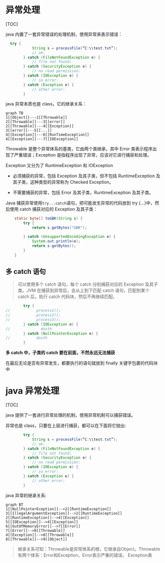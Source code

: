 # 异常处理

[TOC]

java 内置了一套异常错误的处理机制，使用异常来表示错误：

```java
  try {
            String s = processFile(“C:\\test.txt”);
            // ok:
        } catch (FileNotFoundException e) {
            // file not found:
        } catch (SecurityException e) {
            // no read permission:
        } catch (IOException e) {
            // io error:
        } catch (Exception e) {
            // other error:
        }
```

java 异常本质也是 class，它的继承关系：

```mermaid
graph TB
1[[Object]]---2[[Throwable]]
2[[Throwable]]---3[[error]]
2[[Throwable]]---4[[Exception]]
3[[error]]---5[[...]]
4[[Exception]]---6[[RunTimeException]]
4[[Exception]]---7[[IOException]]
```

Throwable 是整个异常体系的基类，它由两个类继承，其中 Error 类表示程序出现了严重错误；Exception 是指程序出现了异常，应该对它进行捕获和处理。

Exception 又分为了 RuntimeException 和 IOException

- 必须捕获的异常，包括 Exception 及其子类，但不包括 RuntimeException 及其子类，这种类型的异常称为 Checked Exception。

- 不需要捕获的异常，包括 Error 及其子类，RuntimeException 及其子类。

Java 捕获异常使用`try...catch`语句，把可能发生异常的代码放到 try {...}中，然后使用 catch 捕获对应的 Exception 及其子类：

```java
    static byte[] toGBK(String s) {
        try {
            return s.getBytes("GBK");

        } catch (UnsupportedEncodingException e) {
            System.out.println(e);
            return s.getBytes();
        }
    }
```

## 多 catch 语句

> 可以使用多个 catch 语句，每个 catch 分别捕获对应的 Exception 及其子类。JVM 在捕获到异常后，会从上到下匹配 catch 语句，匹配到某个 catch 后，执行 catch 代码块，然后不再继续匹配。

```java
        try {
//            process1();
//            process2();
//            process3();
        } catch (IOException e) {
//              dosth
        } catch (NullPointerException e) {
//            dosth
        }
```

**多 catch 中，子类的 catch 要在前面，不然永远无法捕获**

在最后无论是否有异常发生，都要执行的语句就放到 finally 关键字包裹的代码块中
# java 异常处理

[TOC]

java 提供了一套进行异常处理的机制，使用异常机制可以捕获错误。

异常也是 class，只要在上层进行捕获，都可以在下面将它抛出:

```java
        try {
            String s = processFile(“C:\\test.txt”);
            // ok:
        } catch (FileNotFoundException e) {
            // file not found:
        } catch (SecurityException e) {
            // no read permission:
        } catch (IOException e) {
            // io error:
        } catch (Exception e) {
            // other error:
        }
```

java 异常的继承关系:

```mermaid
graph BT
1[[NullPointerEception]]-->2[[RuntimeException]]
3[[IllegalArgumentException]]-->2[[RuntimeException]]
2[[RuntimeException]]-->4[[Exception]]
5[[IOException]]-->4[[Exception]]
6[[OutOfMemoryError]]-->7[[Error]]
7[[Error]]-->8[[Throwable]]
4[[Exception]]-->8[[Throwable]]
8[[Throwable]]-->9[[Object]]
```

>继承关系可知：Throwable是异常体系的根，它继承自Object。Throwable有两个体系：Error和Exception，Error表示严重的错误。
>Exception表